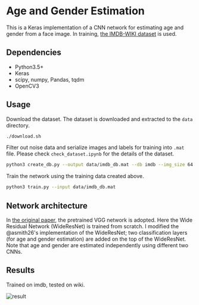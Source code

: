 # Age and Gender Estimation
This is a Keras implementation of a CNN network for estimating age and gender from a face image.
In training, [the IMDB-WIKI dataset](https://data.vision.ee.ethz.ch/cvl/rrothe/imdb-wiki/) is used.


## Dependencies
- Python3.5+
- Keras
- scipy, numpy, Pandas, tqdm
- OpenCV3


## Usage
Download the dataset. The dataset is downloaded and extracted to the `data` directory.

```sh
./download.sh
```

Filter out noise data and serialize images and labels for training into `.mat` file.
Please check `check_dataset.ipynb` for the details of the dataset.
```sh
python3 create_db.py --output data/imdb_db.mat --db imdb --img_size 64
```

Train the network using the training data created above.

```sh
python3 train.py --input data/imdb_db.mat
```


## Network architecture
In [the original paper](https://www.vision.ee.ethz.ch/en/publications/papers/articles/eth_biwi_01299.pdf), the pretrained VGG network is adopted.
Here the Wide Residual Network (WideResNet) is trained from scratch.
I modified the @asmith26's implementation of the WideResNet; two classification layers (for age and gender estimation) are added on the top of the WideResNet.
Note that age and gender are estimated independently using different two CNNs.


## Results
Trained on imdb, tested on wiki.

![result](wiki/images/result.png)
